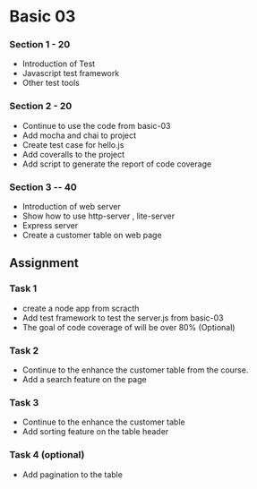 # Basic 03

### Section 1 - 20
* Introduction of Test
* Javascript test framework
* Other test tools


### Section 2 - 20
* Continue to use the code from basic-03 
* Add mocha and chai to project
* Create test case for hello.js
* Add coveralls to the project 
* Add script to generate the report of code coverage

### Section 3 -- 40 
* Introduction of web server
* Show how to use http-server , lite-server
* Express server
* Create a customer table on web page

## Assignment

### Task 1
* create a node app from scracth
* Add test framework to test the server.js from basic-03
* The goal of code coverage of will be over 80% (Optional)

### Task 2
* Continue to the enhance the customer table from the course.
* Add a search feature on the page


### Task 3
* Continue to the enhance the customer table
* Add sorting feature on the table header

### Task 4 (optional)
* Add pagination to the table

